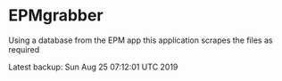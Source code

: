 # EPMgrabber
Using a database from the EPM app this application scrapes the files as required


Latest backup: Sun Aug 25 07:12:01 UTC 2019
